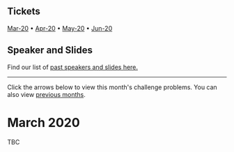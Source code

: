 ## Tickets 

[Mar-20](https://ti.to/code-the-city/aberdeen-python-user-group-Mar-2020) •
[Apr-20](https://ti.to/code-the-city/aberdeen-python-user-group-Apr-2020) •
[May-20](https://ti.to/code-the-city/aberdeen-python-user-group-May-2020) •
[Jun-20](https://ti.to/code-the-city/aberdeen-python-user-group-Jun-2020)

## Speaker and Slides

Find our list of [past speakers and slides here.](https://github.com/PythonAberdeen/user_group/wiki/Speakers)

-----

Click the arrows below to view this month's challenge problems. You can also view [previous months](/previous).

# March 2020

TBC
